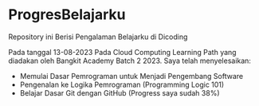 # ProgresBelajarku
Repository ini Berisi Pengalaman Belajarku di Dicoding

Pada tanggal 13-08-2023
Pada Cloud Computing Learning Path yang diadakan oleh Bangkit Academy Batch 2 2023. Saya telah menyelesaikan:
- Memulai Dasar Pemrograman untuk Menjadi Pengembang Software
- Pengenalan ke Logika Pemrograman (Programming Logic 101)
- Belajar Dasar Git dengan GitHub (Progress saya sudah 38%)
